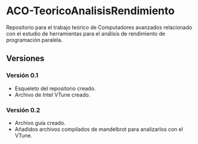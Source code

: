 # ACO-TeoricoAnalisisRendimiento
Repositorio para el trabajo teórico de Computadores avanzados relacionado con el estudio de herramientas para el análisis de rendimiento de programación paralela.

## Versiones
### Versión 0.1
 - Esqueleto del repositorio creado.
 - Archivo de Intel VTune creado.

### Versión 0.2
 - Archivo guía creado.
 - Añadidos archivos compilados de mandelbrot para analizarlos con el VTune.
